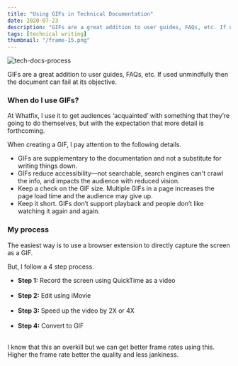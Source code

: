 ```yaml
---
title: "Using GIFs in Technical Documentation"
date: 2020-07-23
description: "GIFs are a great addition to user guides, FAQs, etc. If used unmindfully then the document can fail at its objective."
tags: [technical writing]
thumbnail: "/frame-15.png"
---
```


![tech-docs-process](/frame-15.png)

GIFs are a great addition to user guides, FAQs, etc. If used unmindfully then the document can fail at its objective.

### When do I use GIFs?

At Whatfix, I use it to get audiences ‘acquainted’ with something that they’re going to do themselves, but with the expectation that more detail is forthcoming.

When creating a GIF, I pay attention to the following details.

* GIFs are supplementary to the documentation and not a substitute for writing things down.
* GIFs reduce accessibility—not searchable, search engines can't crawl the info, and impacts the audience with reduced vision.
* Keep a check on the GIF size. Multiple GIFs in a page increases the page load time and the audience may give up.
* Keep it short. GIFs don’t support playback and people don’t like watching it again and again.

### My process

The easiest way is to use a browser extension to directly capture the screen as a GIF.

But, I follow a 4 step process.

* **Step 1:** Record the screen using QuickTime as a video<br></br>
* **Step 2:** Edit using iMovie<br></br>
* **Step 3:** Speed up the video by 2X or 4X<br></br>
* **Step 4:** Convert to GIF<br></br>

I know that this an overkill but we can get better frame rates using this. Higher the frame rate better the quality and less jankiness.